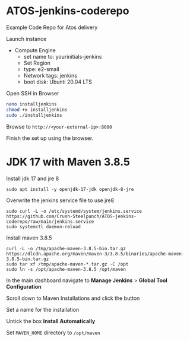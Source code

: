 # ATOS-jenkins-coderepo
Example Code Repo for Atos delivery

Launch instance
- Compute Engine
  - set name to: yourinitials-jenkins
  - Set Region
  - type: e2-small
  - Network tags: jenkins
  - boot disk: Ubunti 20.04 LTS

Open SSH in Browser

```bash
nano installjenkins
chmod +x installjenkins
sudo ./installjenkins
```


Browse to `http://<your-external-ip>:8080`

Finish the set up using the browser.


# JDK 17 with Maven 3.8.5

Install jdk 17 and jre 8

```
sudo apt install -y openjdk-17-jdk openjdk-8-jre
```


Overwrite the jenkins service file to use jre8

```
sudo curl -L -o /etc/systemd/system/jenkins.service https://github.com/Crush-Steelpunch/ATOS-jenkins-coderepo/raw/main/jenkins.service
sudo systemctl daemon-reload
```

Install maven 3.8.5

```
curl -L -o /tmp/apache-maven-3.8.5-bin.tar.gz  https://dlcdn.apache.org/maven/maven-3/3.8.5/binaries/apache-maven-3.8.5-bin.tar.gz
sudo tar xf /tmp/apache-maven-*.tar.gz -C /opt
sudo ln -s /opt/apache-maven-3.8.5 /opt/maven
```

In the main dashboard navigate to **Manage Jenkins** > **Global Tool Configuration**

Scroll down to Maven Installations and click the button

Set a name for the installation

Untick the box **Install Automatically**

Set `MAVEN_HOME` directory to `/opt/maven`

